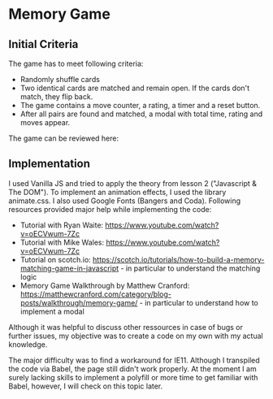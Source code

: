 # Memory Game 
## Initial Criteria ##
The game has to meet following criteria:
* Randomly shuffle cards
* Two identical cards are matched and remain open. If the cards don't match, they flip back.
* The game contains a move counter, a rating, a timer and a reset button.
* After all pairs are found and matched, a modal with total time, rating and moves appear.

The game can be reviewed here:

## Implementation ##
I used Vanilla JS and tried to apply the theory from lesson 2 ("Javascript & The DOM"). To implement an animation effects, I used the library animate.css. I also used Google Fonts (Bangers and Coda).
Following resources provided major help while implementing the code:
* Tutorial with Ryan Waite: https://www.youtube.com/watch?v=oECVwum-7Zc
* Tutorial with Mike Wales: https://www.youtube.com/watch?v=oECVwum-7Zc
* Tutorial on scotch.io: https://scotch.io/tutorials/how-to-build-a-memory-matching-game-in-javascript - in particular to understand the matching logic
* Memory Game Walkthrough by Matthew Cranford: https://matthewcranford.com/category/blog-posts/walkthrough/memory-game/ - in particular to understand how to implement a modal

Although it was helpful to discuss other ressources in case of bugs or further issues, my objective was to create a code on my own with my actual knowledge.

The major difficulty was to find a workaround for IE11. Although I transpiled the code via Babel, the page still didn't work properly. At the moment I am surely lacking skills to implement a polyfill or more time to get familiar with Babel, however, I will check on this topic later.


